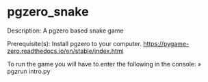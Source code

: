 # pgzero_snake
Description:
A pgzero based snake game

Prerequisite(s):
Install pgzero to your computer.
https://pygame-zero.readthedocs.io/en/stable/index.html

To run the game you will have to enter the following in the console:
» pgzrun intro.py
